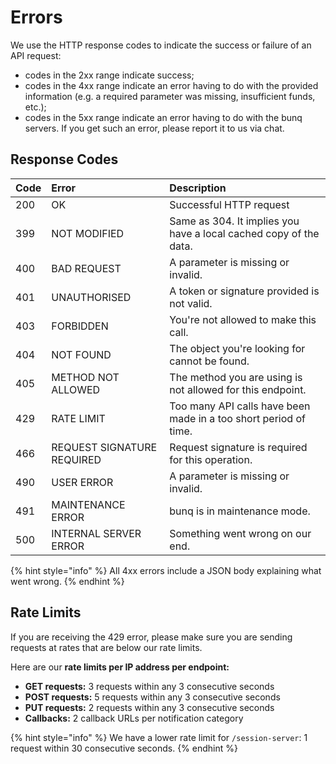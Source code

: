 # Errors

We use the HTTP response codes to indicate the success or failure of an API request:

* codes in the 2xx range indicate success;
* codes in the 4xx range indicate an error having to do with the provided information \(e.g. a required parameter was missing, insufficient funds, etc.\);
* codes in the 5xx range indicate an error having to do with the bunq servers. If you get such an error, please report it to us via chat.

## Response Codes

| Code | Error | Description |
| :--- | :--- | :--- |
| 200 | OK | Successful HTTP request |
| 399 | NOT MODIFIED | Same as 304. It implies you have a local cached copy of the data. |
| 400 | BAD REQUEST | A parameter is missing or invalid. |
| 401 | UNAUTHORISED | A token or signature provided is not valid. |
| 403 | FORBIDDEN | You're not allowed to make this call. |
| 404 | NOT FOUND | The object you're looking for cannot be found. |
| 405 | METHOD NOT ALLOWED | The method you are using is not allowed for this endpoint. |
| 429 | RATE LIMIT | Too many API calls have been made in a too short period of time. |
| 466 | REQUEST SIGNATURE REQUIRED | Request signature is required for this operation. |
| 490 | USER ERROR | A parameter is missing or invalid. |
| 491 | MAINTENANCE ERROR | bunq is in maintenance mode. |
| 500 | INTERNAL SERVER ERROR | Something went wrong on our end. |

{% hint style="info" %}
All 4xx errors include a JSON body explaining what went wrong.
{% endhint %}

## Rate Limits

If you are receiving the 429 error, please make sure you are sending requests at rates that are below our rate limits.

Here are our **rate limits per IP address per endpoint:**

* **GET requests:** 3 requests within any 3 consecutive seconds
* **POST requests:** 5 requests within any 3 consecutive seconds
* **PUT requests:** 2 requests within any 3 consecutive seconds
* **Callbacks:** 2 callback URLs per notification category

{% hint style="info" %}
We have a lower rate limit for `/session-server`: 1 request within 30 consecutive seconds.
{% endhint %}

